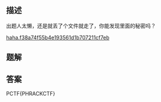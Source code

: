 ## 描述

出题人太懒，还是就丢了个文件就走了，你能发现里面的秘密吗？

[haha.f38a74f55b4e193561d1b707211cf7eb](./assets/haha.f38a74f55b4e193561d1b707211cf7eb)

## 题解


## 答案

PCTF{PHRACKCTF}
